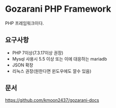 # Gozarani PHP Framework
PHP 프레임워크이다.
## 요구사항
- PHP 7이상(7.3.17이상 권장)
- Mysql 사용시 5.5 이상 또는 이에 대응하는 mariadb
- JSON 확장
- 리눅스 권장(원한다면 윈도우에도 깔수 있음)
## 문서
https://github.com/kmoon2437/gozarani-docs

